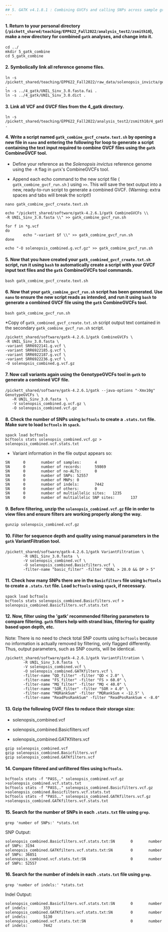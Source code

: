 ```yaml
---
## 5. GATK v4.1.8.1 : Combining GVCFs and calling SNPs across sample groups
---
```

#### 1. Return to your personal directory (`/pickett_shared/teaching/EPP622_Fall2022/analysis_test2/zsmith10`), make a new directory for combined `gatk` analyses, and change into it.
```
cd ../
mkdir 5_gatk_combine
cd 5_gatk_combine
```

#### 2. Symbolically link all reference genome files.
```
ln -s /pickett_shared/teaching/EPP622_Fall2022/raw_data/solenopsis_invicta/genome/UNIL_Sinv_3.0.fasta .
ln -s ../4_gatk/UNIL_Sinv_3.0.fasta.fai .
ln -s ../4_gatk/UNIL_Sinv_3.0.dict .
```

#### 3. Link all VCF and GVCF files from the 4_gatk directory.
```
ln -s /pickett_shared/teaching/EPP622_Fall2022/analysis_test2/zsmith10/4_gatk/*vcf .
```

#### 4. Write a script named `gatk_combine_gvcf_create.text.sh` by opening a new file in `nano` and entering the following for loop to generate a script containing the text input required to combine GVCF files using the `gatk` CombineGVCF tool.

* Define your reference as the _Solenopsis invictus_ reference genome using the `-R` flag in `gatk`'s CombineGVCFs tool. 

* Append each echo command to the new script file ( `gatk_combine_gvcf_run.sh` ) using `>>`. This will save the text output into a new, ready-to-run script to generate a combined GVCF. (Warning: extra spaces and tabs will break the script!)

```
nano gatk_combine_gvcf_create.text.sh
```
```
echo "/pickett_shared/software/gatk-4.2.6.1/gatk CombineGVCFs \\
-R UNIL_Sinv_3.0.fasta \\" >> gatk_combine_gvcf_run.sh

for f in *g.vcf
do
        echo "-variant $f \\" >> gatk_combine_gvcf_run.sh
done

echo "-O solenopsis_combined.g.vcf.gz" >> gatk_combine_gvcf_run.sh

```

#### 5. Now that you have created your `gatk_combined_gvcf_create.txt.sh` script, run it using `bash` to automatically create a script with your GVCF input text files and the `gatk` CombineGVCFs tool commands.
```
bash gatk_combine_gvcf_create.text.sh
```

#### 6. Now that your `gatk_combine_gvcf_run.sh` script has been generated. Use `nano` to ensure the new script reads as intended, and run it using `bash` to generate a combined GVCF file using the `gatk` CombineGVCFs tool.
```
bash gatk_combine_gvcf_run.sh
```
*Copy of `gatk_combined_gvcf_create.txt.sh` script output text contained in the secondary `gatk_combine_gvcf_run.sh` script.
```
/pickett_shared/software/gatk-4.2.6.1/gatk CombineGVCFs \
-R UNIL_Sinv_3.0.fasta \
-variant SRR6922141.g.vcf \
-variant SRR6922185.g.vcf \
-variant SRR6922187.g.vcf \
-variant SRR6922236.g.vcf \
-O solenopsis_combined.g.vcf.gz
```

#### 7. Now call variants again using the GenotypeGVCFs tool in `gatk` to generate a combined VCF file.
```
/pickett_shared/software/gatk-4.2.6.1/gatk --java-options "-Xmx10g" GenotypeGVCFs \
   -R UNIL_Sinv_3.0.fasta  \
   -V solenopsis_combined.g.vcf.gz \
   -O solenopsis_combined.vcf.gz
```

#### 8. Check the number of SNPs using `bcftools` to create a `.stats.txt` file. Make sure to load `bcftools` in `spack`.
```
spack load bcftools
bcftools stats solenopsis_combined.vcf.gz > solenopsis_combined.vcf.stats.txt
```
* Variant information in the file output appears so:
```
SN      0       number of samples:      4
SN      0       number of records:      59869
SN      0       number of no-ALTs:      0
SN      0       number of SNPs: 52557
SN      0       number of MNPs: 0
SN      0       number of indels:       7442
SN      0       number of others:       0
SN      0       number of multiallelic sites:   1235
SN      0       number of multiallelic SNP sites:       137
```

#### 9. Before filtering, unzip the `solenopsis_combined.vcf.gz` file in order to view files and ensure filters are working properly along the way.
```
gunzip solenopsis_combined.vcf.gz
```

#### 10. Filter for sequence depth and quality using manual parameters in the `gatk` VariantFiltration tool.
```
/pickett_shared/software/gatk-4.2.6.1/gatk VariantFiltration \
        -R UNIL_Sinv_3.0.fasta  \
        -V solenopsis_combined.vcf \
        -O solenopsis_combined.Basicfilters.vcf \
        -filter-name "basic_filter" -filter "QUAL > 20.0 && DP > 5"
```

#### 11. Check how many SNPs there are in the `Basicfilters` file using `bcftools` to create a `.stats.txt` file. Load `bcftools` using `spack`, if necessary.
```
spack load bcftools
bcftools stats solenopsis_combined.Basicfilters.vcf > solenopsis_combined.Basicfilters.vcf.stats.txt
```

#### 12. Now, filter using the 'gatk' recommended filtering parameters to compare filtering. `gatk` filters help with strand bias, filtering for quality based upon depth, etc.
Note: There is no need to check total SNP counts using `bcftools` because no information is actually removed by filtering, only flagged differently. Thus, output parameters, such as SNP counts, will be identical.

```
/pickett_shared/software/gatk-4.2.6.1/gatk VariantFiltration \
        -R UNIL_Sinv_3.0.fasta  \
        -V solenopsis_combined.vcf \
        -O solenopsis_combined.GATKfilters.vcf \
        -filter-name "QD_filter" -filter "QD < 2.0" \
        -filter-name "FS_filter" -filter "FS > 60.0" \
        -filter-name "MQ_filter" -filter "MQ < 40.0" \
        -filter-name "SOR_filter" -filter "SOR > 4.0" \
        -filter-name "MQRankSum" -filter "MQRankSum < -12.5" \
        -filter-name "ReadPosRankSum" -filter "ReadPosRankSum < -8.0" 
```
#### 13. Gzip the following GVCF files to reduce their storage size:
* solenopsis_combined.vcf 

* solenopsis_combined.Basicfilters.vcf 

* solenopsis_combined.GATKfilters.vcf 
```
gzip solenopsis_combined.vcf
gzip solenopsis_combined.Basicfilters.vcf
gzip solenopsis_combined.GATKfilters.vcf
```

#### 14. Compare filtered and unfiltered files using `bcftools`.
```
bcftools stats -f "PASS,." solenopsis_combined.vcf.gz >solenopsis_combined.vcf.stats.txt
bcftools stats -f "PASS,." solenopsis_combined.Basicfilters.vcf.gz >solenopsis_combined.Basicfilters.vcf.stats.txt
bcftools stats -f "PASS,." solenopsis_combined.GATKfilters.vcf.gz >solenopsis_combined.GATKfilters.vcf.stats.txt
```

#### 15. Search for the number of SNPs in each `.stats.txt` file using `grep`.
```
grep 'number of SNPs:' *stats.txt
```
SNP Output:
```
solenopsis_combined.Basicfilters.vcf.stats.txt:SN       0       number of SNPs: 3194
solenopsis_combined.GATKfilters.vcf.stats.txt:SN        0       number of SNPs: 36851
solenopsis_combined.vcf.stats.txt:SN                    0       number of SNPs: 52557
```

#### 16. Search for the number of indels in each `.stats.txt` file using `grep`.
```
grep 'number of indels:' *stats.txt
```
Indel Output:
```
solenopsis_combined.Basicfilters.vcf.stats.txt:SN       0       number of indels:       333
solenopsis_combined.GATKfilters.vcf.stats.txt:SN        0       number of indels:       5130
solenopsis_combined.vcf.stats.txt:SN                    0       number of indels:       7442
```
